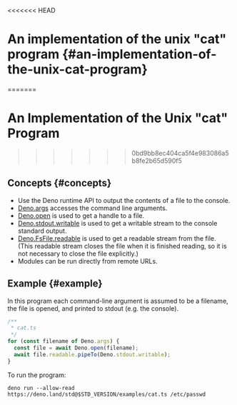 <<<<<<< HEAD
# An implementation of the unix "cat" program {#an-implementation-of-the-unix-cat-program}
=======
# An Implementation of the Unix "cat" Program
>>>>>>> 0bd9bb8ec404ca5f4e983086a5b8fe2b65d590f5

## Concepts {#concepts}

- Use the Deno runtime API to output the contents of a file to the console.
- [Deno.args](/api?s=Deno.args) accesses the command line arguments.
- [Deno.open](/api?s=Deno.open) is used to get a handle to a file.
- [Deno.stdout.writable](/api?s=Deno.stdout.writable) is used to get a writable
  stream to the console standard output.
- [Deno.FsFile.readable](/api?s=Deno.FsFile#prop_readable) is used to get a
  readable stream from the file. (This readable stream closes the file when it
  is finished reading, so it is not necessary to close the file explicitly.)
- Modules can be run directly from remote URLs.

## Example {#example}

In this program each command-line argument is assumed to be a filename, the file
is opened, and printed to stdout (e.g. the console).

```ts
/**
 * cat.ts
 */
for (const filename of Deno.args) {
  const file = await Deno.open(filename);
  await file.readable.pipeTo(Deno.stdout.writable);
}
```

To run the program:

```shell
deno run --allow-read https://deno.land/std@$STD_VERSION/examples/cat.ts /etc/passwd
```
